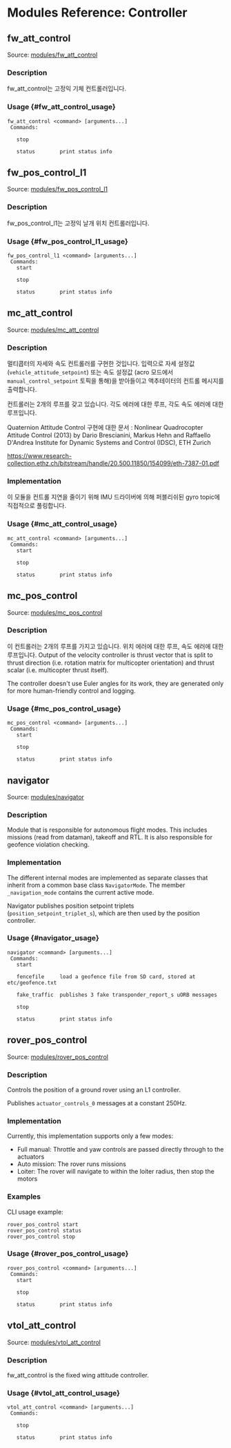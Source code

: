 # Modules Reference: Controller

## fw_att_control

Source: [modules/fw_att_control](https://github.com/PX4/Firmware/tree/master/src/modules/fw_att_control)

### Description

fw_att_control는 고정익 기체 컨트롤러입니다.

### Usage {#fw_att_control_usage}

    fw_att_control <command> [arguments...]
     Commands:
    
       stop
    
       status        print status info
    

## fw_pos_control_l1

Source: [modules/fw_pos_control_l1](https://github.com/PX4/Firmware/tree/master/src/modules/fw_pos_control_l1)

### Description

fw_pos_control_l1는 고정익 날개 위치 컨트롤러입니다.

### Usage {#fw_pos_control_l1_usage}

    fw_pos_control_l1 <command> [arguments...]
     Commands:
       start
    
       stop
    
       status        print status info
    

## mc_att_control

Source: [modules/mc_att_control](https://github.com/PX4/Firmware/tree/master/src/modules/mc_att_control)

### Description

멀티콥터의 자세와 속도 컨트롤러를 구현한 것입니다. 입력으로 자세 설정값(`vehicle_attitude_setpoint`) 또는 속도 설정값 (acro 모드에서 `manual_control_setpoint` 토픽을 통해)을 받아들이고 액추테이터의 컨트롤 메시지를 출력합니다.

컨트롤러는 2개의 루프를 갖고 있습니다. 각도 에러에 대한 루프, 각도 속도 에러에 대한 루프입니다.

Quaternion Attitude Control 구현에 대한 문서 : Nonlinear Quadrocopter Attitude Control (2013) by Dario Brescianini, Markus Hehn and Raffaello D'Andrea Institute for Dynamic Systems and Control (IDSC), ETH Zurich

https://www.research-collection.ethz.ch/bitstream/handle/20.500.11850/154099/eth-7387-01.pdf

### Implementation

이 모듈을 컨트롤 지연을 줄이기 위해 IMU 드라이버에 의해 퍼블리쉬된 gyro topic에 직접적으로 풀링합니다.

### Usage {#mc_att_control_usage}

    mc_att_control <command> [arguments...]
     Commands:
       start
    
       stop
    
       status        print status info
    

## mc_pos_control

Source: [modules/mc_pos_control](https://github.com/PX4/Firmware/tree/master/src/modules/mc_pos_control)

### Description

이 컨트롤러는 2개의 루프를 가지고 있습니다. 위치 에러에 대한 루프, 속도 에러에 대한 루프입니다. Output of the velocity controller is thrust vector that is split to thrust direction (i.e. rotation matrix for multicopter orientation) and thrust scalar (i.e. multicopter thrust itself).

The controller doesn't use Euler angles for its work, they are generated only for more human-friendly control and logging.

### Usage {#mc_pos_control_usage}

    mc_pos_control <command> [arguments...]
     Commands:
       start
    
       stop
    
       status        print status info
    

## navigator

Source: [modules/navigator](https://github.com/PX4/Firmware/tree/master/src/modules/navigator)

### Description

Module that is responsible for autonomous flight modes. This includes missions (read from dataman), takeoff and RTL. It is also responsible for geofence violation checking.

### Implementation

The different internal modes are implemented as separate classes that inherit from a common base class `NavigatorMode`. The member `_navigation_mode` contains the current active mode.

Navigator publishes position setpoint triplets (`position_setpoint_triplet_s`), which are then used by the position controller.

### Usage {#navigator_usage}

    navigator <command> [arguments...]
     Commands:
       start
    
       fencefile     load a geofence file from SD card, stored at etc/geofence.txt
    
       fake_traffic  publishes 3 fake transponder_report_s uORB messages
    
       stop
    
       status        print status info
    

## rover_pos_control

Source: [modules/rover_pos_control](https://github.com/PX4/Firmware/tree/master/src/modules/rover_pos_control)

### Description

Controls the position of a ground rover using an L1 controller.

Publishes `actuator_controls_0` messages at a constant 250Hz.

### Implementation

Currently, this implementation supports only a few modes:

- Full manual: Throttle and yaw controls are passed directly through to the actuators
- Auto mission: The rover runs missions
- Loiter: The rover will navigate to within the loiter radius, then stop the motors

### Examples

CLI usage example:

    rover_pos_control start
    rover_pos_control status
    rover_pos_control stop
    

### Usage {#rover_pos_control_usage}

    rover_pos_control <command> [arguments...]
     Commands:
       start
    
       stop
    
       status        print status info
    

## vtol_att_control

Source: [modules/vtol_att_control](https://github.com/PX4/Firmware/tree/master/src/modules/vtol_att_control)

### Description

fw_att_control is the fixed wing attitude controller.

### Usage {#vtol_att_control_usage}

    vtol_att_control <command> [arguments...]
     Commands:
    
       stop
    
       status        print status info